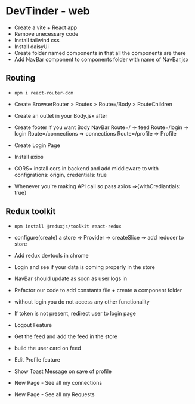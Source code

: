 # DevTinder - web

- Create a vite + React app
- Remove unecessary code
- Install tailwind css
- Install daisyUi
- Create folder named components in that all the components are there
- Add NavBar component to components folder with name of NavBar.jsx


## Routing
- ``npm i react-router-dom``
- Create BrowserRouter > Routes > Route=/Body > RouteChildren
- Create an outlet in your Body.jsx after <NavBar/>
- Create footer if you want
Body
    NavBar
    Route=/ => feed
    Route=/login => login
    Route=/connections => connections
    Route=/profile => Profile

- Create Login Page
- Install axios
- CORS= install cors in backend and add middleware to with configrations: origin, credentials: true
- Whenever you're making API call so pass axios =>{withCrediantials: true}


## Redux toolkit

- ``npm install @reduxjs/toolkit react-redux``
- configure(create) a store => Provider => createSlice => add reducer to store
- Add redux devtools in chrome
- Login and see if your data is coming properly in the store
- NavBar should update as soon as user logs in 
- Refactor our code to add constants file + create a component folder

- without login you do not access any other functionality
- If token is not present, redirect user to login page
- Logout Feature
- Get the feed and add the feed in the store
- build the user card on feed
- Edit Profile feature
- Show Toast Message on save of profile
- New Page - See all my connections
- New Page - See all my Requests




